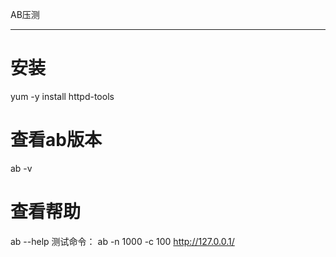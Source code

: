 AB压测

---

# 安装
yum -y install httpd-tools
# 查看ab版本
ab -v
# 查看帮助
ab --help
测试命令：
ab -n 1000 -c 100 http://127.0.0.1/
